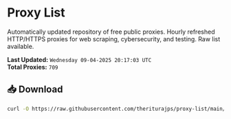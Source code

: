# Proxy List

Automatically updated repository of free public proxies. Hourly refreshed HTTP/HTTPS proxies for web scraping, cybersecurity, and testing. Raw list available.

**Last Updated:** `Wednesday 09-04-2025 20:17:03 UTC`  
**Total Proxies:** `709`

## 📥 Download
```bash
curl -O https://raw.githubusercontent.com/theriturajps/proxy-list/main/proxies.txt

